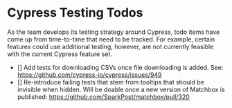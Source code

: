 # Cypress Testing Todos

As the team develops its testing strategy around Cypress, todo items have come up from time-to-time
that need to be tracked. For example, certain features could use additional testing, however, are
not currently feasible with the current Cypress feature set.

- [] Add tests for downloading CSVs once file downloading is added. See:
  https://github.com/cypress-io/cypress/issues/949
- [] Re-introduce failing tests that stem from tooltips that should be invisible when hidden. Will
  be doable once a new version of Matchbox is published:
  https://github.com/SparkPost/matchbox/pull/320
